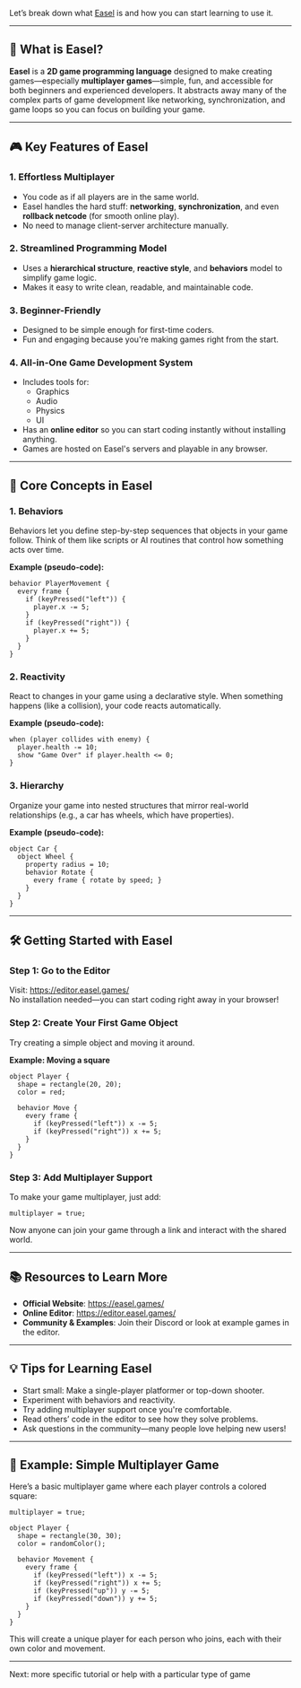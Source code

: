 Let’s break down what [Easel](https://easel.games/) is and how you can start learning to use it.

---

## 🧠 What is Easel?

**Easel** is a **2D game programming language** designed to make creating games—especially **multiplayer games**—simple, fun, and accessible for both beginners and experienced developers. It abstracts away many of the complex parts of game development like networking, synchronization, and game loops so you can focus on building your game.

---

## 🎮 Key Features of Easel

### 1. **Effortless Multiplayer**
- You code as if all players are in the same world.
- Easel handles the hard stuff: **networking**, **synchronization**, and even **rollback netcode** (for smooth online play).
- No need to manage client-server architecture manually.

### 2. **Streamlined Programming Model**
- Uses a **hierarchical structure**, **reactive style**, and **behaviors** model to simplify game logic.
- Makes it easy to write clean, readable, and maintainable code.

### 3. **Beginner-Friendly**
- Designed to be simple enough for first-time coders.
- Fun and engaging because you're making games right from the start.

### 4. **All-in-One Game Development System**
- Includes tools for:
  - Graphics
  - Audio
  - Physics
  - UI
- Has an **online editor** so you can start coding instantly without installing anything.
- Games are hosted on Easel's servers and playable in any browser.

---

## 🧱 Core Concepts in Easel

### 1. **Behaviors**
Behaviors let you define step-by-step sequences that objects in your game follow. Think of them like scripts or AI routines that control how something acts over time.

**Example (pseudo-code):**
```easel
behavior PlayerMovement {
  every frame {
    if (keyPressed("left")) {
      player.x -= 5;
    }
    if (keyPressed("right")) {
      player.x += 5;
    }
  }
}
```

### 2. **Reactivity**
React to changes in your game using a declarative style. When something happens (like a collision), your code reacts automatically.

**Example (pseudo-code):**
```easel
when (player collides with enemy) {
  player.health -= 10;
  show "Game Over" if player.health <= 0;
}
```

### 3. **Hierarchy**
Organize your game into nested structures that mirror real-world relationships (e.g., a car has wheels, which have properties).

**Example (pseudo-code):**
```easel
object Car {
  object Wheel {
    property radius = 10;
    behavior Rotate {
      every frame { rotate by speed; }
    }
  }
}
```

---

## 🛠️ Getting Started with Easel

### Step 1: Go to the Editor
Visit: https://editor.easel.games/  
No installation needed—you can start coding right away in your browser!

### Step 2: Create Your First Game Object
Try creating a simple object and moving it around.

**Example: Moving a square**
```easel
object Player {
  shape = rectangle(20, 20);
  color = red;

  behavior Move {
    every frame {
      if (keyPressed("left")) x -= 5;
      if (keyPressed("right")) x += 5;
    }
  }
}
```

### Step 3: Add Multiplayer Support
To make your game multiplayer, just add:

```easel
multiplayer = true;
```

Now anyone can join your game through a link and interact with the shared world.

---

## 📚 Resources to Learn More

- **Official Website**: https://easel.games/
- **Online Editor**: https://editor.easel.games/
- **Community & Examples**: Join their Discord or look at example games in the editor.

---

## 💡 Tips for Learning Easel

- Start small: Make a single-player platformer or top-down shooter.
- Experiment with behaviors and reactivity.
- Try adding multiplayer support once you're comfortable.
- Read others’ code in the editor to see how they solve problems.
- Ask questions in the community—many people love helping new users!

---

## 🧩 Example: Simple Multiplayer Game

Here’s a basic multiplayer game where each player controls a colored square:

```easel
multiplayer = true;

object Player {
  shape = rectangle(30, 30);
  color = randomColor();

  behavior Movement {
    every frame {
      if (keyPressed("left")) x -= 5;
      if (keyPressed("right")) x += 5;
      if (keyPressed("up")) y -= 5;
      if (keyPressed("down")) y += 5;
    }
  }
}
```

This will create a unique player for each person who joins, each with their own color and movement.

---

Next: more specific tutorial or help with a particular type of game
